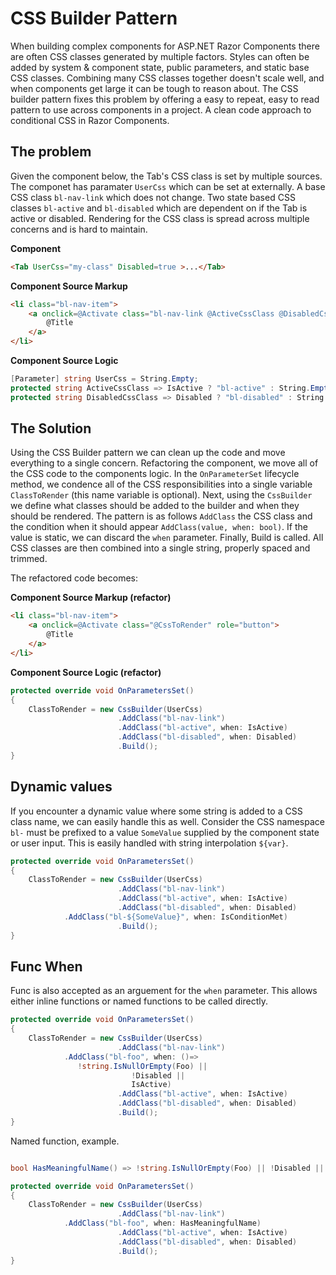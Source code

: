 # CSS Builder Pattern

When building complex components for ASP.NET Razor Components there are often CSS classes generated by multiple factors.
Styles can often be added by system & component state, public parameters, and static base CSS classes.
Combining many CSS classes together doesn't scale well, and when components get large it can be tough to reason about.
The CSS builder pattern fixes this problem by offering a easy to repeat, easy to read pattern to use across components in a project.
A clean code approach to conditional CSS in Razor Components.

## The problem

Given the component below, the Tab's CSS class is set by multiple sources.
The componet has paramater `UserCss` which can be set at externally.
A base CSS class `bl-nav-link` which does not change.
Two state based CSS classes `bl-active` and `bl-disabled` which are dependent on if the Tab is active or disabled.
Rendering for the CSS class is spread across multiple concerns and is hard to maintain.

**Component**
```html
<Tab UserCss="my-class" Disabled=true >...</Tab>
```

**Component Source Markup**
```html
<li class="bl-nav-item">
    <a onclick=@Activate class="bl-nav-link @ActiveCssClass @DisabledCssClass" role="button">
        @Title
    </a>
</li>
```
**Component Source Logic**
```csharp
[Parameter] string UserCss = String.Empty;
protected string ActiveCssClass => IsActive ? "bl-active" : String.Empty;
protected string DisabledCssClass => Disabled ? "bl-disabled" : String.Empty;
```

## The Solution

Using the CSS Builder pattern we can clean up the code and move everything to a single concern.
Refactoring the component, we move all of the CSS code to the components logic.
In the `OnParameterSet` lifecycle method, we condence all of the CSS responsibilities into a single variable `ClassToRender` (this name variable is optional).
Next, using the `CssBuilder` we define what classes should be added to the builder and when they should be rendered.
The pattern is as follows `AddClass` the CSS class and the condition when it should appear `AddClass(value, when: bool)`.
If the value is static, we can discard the `when` parameter.
Finally, Build is called. All CSS classes are then combined into a single string, properly spaced and trimmed.

The refactored code becomes:

**Component Source Markup (refactor)**
```html
<li class="bl-nav-item">
    <a onclick=@Activate class="@CssToRender" role="button">
        @Title
    </a>
</li>
```

**Component Source Logic (refactor)**
```csharp
protected override void OnParametersSet()
{
    ClassToRender = new CssBuilder(UserCss)
                        .AddClass("bl-nav-link")
                        .AddClass("bl-active", when: IsActive)
                        .AddClass("bl-disabled", when: Disabled)
                        .Build();
}
```

## Dynamic values

If you encounter a dynamic value where some string is added to a CSS class name, we can easily handle this as well.
Consider the CSS namespace `bl-` must be prefixed to a value `SomeValue` supplied by the component state or user input.
This is easily handled with string interpolation `${var}`.

```csharp
protected override void OnParametersSet()
{
    ClassToRender = new CssBuilder(UserCss)
                        .AddClass("bl-nav-link")
                        .AddClass("bl-active", when: IsActive)
                        .AddClass("bl-disabled", when: Disabled)
			.AddClass("bl-${SomeValue}", when: IsConditionMet)
                        .Build();
}
```

## Func When

Func<bool> is also accepted as an arguement for the `when` parameter. This allows either inline functions or named functions to be called directly.
	
```csharp
protected override void OnParametersSet()
{
    ClassToRender = new CssBuilder(UserCss)
                        .AddClass("bl-nav-link")
			.AddClass("bl-foo", when: ()=> 
			   !string.IsNullOrEmpty(Foo) ||
                           !Disabled ||
                           IsActive)
                        .AddClass("bl-active", when: IsActive)
                        .AddClass("bl-disabled", when: Disabled)
                        .Build();
}
```

Named function, example.

```csharp

bool HasMeaningfulName() => !string.IsNullOrEmpty(Foo) || !Disabled || IsActive);

protected override void OnParametersSet()
{
    ClassToRender = new CssBuilder(UserCss)
                        .AddClass("bl-nav-link")
			.AddClass("bl-foo", when: HasMeaningfulName)
                        .AddClass("bl-active", when: IsActive)
                        .AddClass("bl-disabled", when: Disabled)
                        .Build();
}
```
